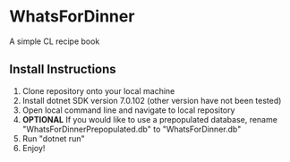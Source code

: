 # WhatsForDinner
A simple CL recipe book

## Install Instructions
1. Clone repository onto your local machine
2. Install dotnet SDK version 7.0.102 (other version have not been tested)
3. Open local command line and navigate to local repository
4. **OPTIONAL** If you would like to use a prepopulated database, rename "WhatsForDinnerPrepopulated.db" to "WhatsForDinner.db"
5. Run "dotnet run"
6. Enjoy!

